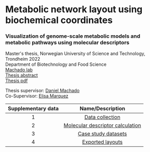 # Metabolic network layout using biochemical coordinates
### Visualization of genome-scale metabolic models and metabolic pathways using molecular descriptors
Master's thesis, Norwegian University of Science and Technology, 
Trondheim 2022\
Department of Biotechnology and Food Science\
[Machado lab](https://www.ntnu.edu/ibt/research/computational-biology/#/view/about)\
[Thesis abstract](https://ntnuopen.ntnu.no/ntnu-xmlui/handle/11250/3027409)\
[Thesis pdf](https://ntnuopen.ntnu.no/ntnu-xmlui/bitstream/handle/11250/3027409/no.ntnu%3ainspera%3a110629533%3a44664532.pdf?sequence=1&isAllowed=y)


Thesis supervisor: [Daniel Machado](https://github.com/cdanielmachado/)\
Co-Supervisor: [Elisa Marquez](https://github.com/emarquezz/)

|Supplementary data|Name/Description|
|:-:|:-:|
|1|[Data collection](https://github.com/meidelien/Biochemical_coordinate_layout/tree/main/Data%20collection)|
|2|[Molecular descriptor calculation](https://github.com/meidelien/Biochemical_coordinate_layout/tree/main/Molecular%20descriptor%20calculation)|
|3|[Case study datasets](https://github.com/meidelien/Biochemical_coordinate_layout/tree/main/Case%20study%20datasets)|
|4|[Exported layouts](https://github.com/meidelien/Biochemical_coordinate_layout/tree/main/Exported%20layouts)|





